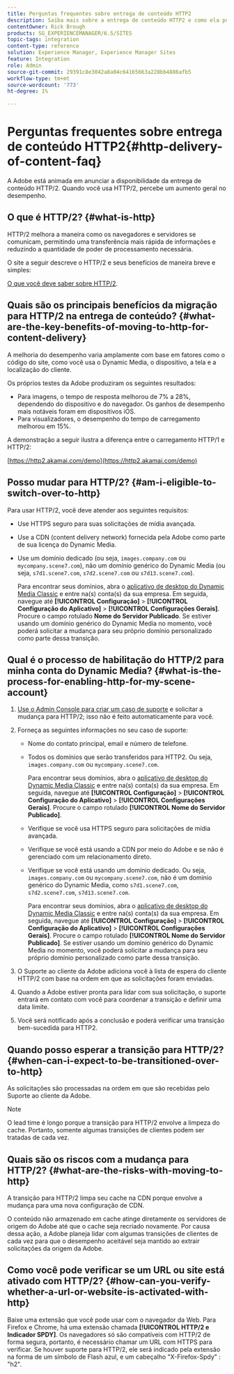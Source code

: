 ```yaml
---
title: Perguntas frequentes sobre entrega de conteúdo HTTP2
description: Saiba mais sobre a entrega de conteúdo HTTP2 e como ela pode aumentar o desempenho geral do seu conteúdo da Web.
contentOwner: Rick Brough
products: SG_EXPERIENCEMANAGER/6.5/SITES
topic-tags: integration
content-type: reference
solution: Experience Manager, Experience Manager Sites
feature: Integration
role: Admin
source-git-commit: 29391c8e3042a8a04c64165663a228bb4886afb5
workflow-type: tm+mt
source-wordcount: '773'
ht-degree: 1%

---
```


# Perguntas frequentes sobre entrega de conteúdo HTTP2{#http-delivery-of-content-faq}

A Adobe está animada em anunciar a disponibilidade da entrega de conteúdo HTTP/2. Quando você usa HTTP/2, percebe um aumento geral no desempenho.

## O que é HTTP/2? {#what-is-http}

HTTP/2 melhora a maneira como os navegadores e servidores se comunicam, permitindo uma transferência mais rápida de informações e reduzindo a quantidade de poder de processamento necessária.

O site a seguir descreve o HTTP/2 e seus benefícios de maneira breve e simples:

[O que você deve saber sobre HTTP/2](https://www.engadget.com/2015-02-24-what-you-need-to-know-about-http-2.html).

## Quais são os principais benefícios da migração para HTTP/2 na entrega de conteúdo? {#what-are-the-key-benefits-of-moving-to-http-for-content-delivery}

A melhoria do desempenho varia amplamente com base em fatores como o código do site, como você usa o Dynamic Media, o dispositivo, a tela e a localização do cliente.

Os próprios testes da Adobe produziram os seguintes resultados:

* Para imagens, o tempo de resposta melhorou de 7% a 28%, dependendo do dispositivo e do navegador. Os ganhos de desempenho mais notáveis foram em dispositivos iOS.
* Para visualizadores, o desempenho do tempo de carregamento melhorou em 15%.

A demonstração a seguir ilustra a diferença entre o carregamento HTTP/1 e HTTP/2:

[https://http2.akamai.com/demo](https://http2.akamai.com/demo)

## Posso mudar para HTTP/2? {#am-i-eligible-to-switch-over-to-http}

Para usar HTTP/2, você deve atender aos seguintes requisitos:

* Use HTTPS seguro para suas solicitações de mídia avançada.
* Use a CDN (content delivery network) fornecida pela Adobe como parte de sua licença do Dynamic Media.
* Use um domínio dedicado (ou seja, `images.company.com` ou `mycompany.scene7.com`), não um domínio genérico do Dynamic Media (ou seja, `s7d1.scene7.com`, `s7d2.scene7.com` ou `s7d13.scene7.com`).

  Para encontrar seus domínios, abra o [aplicativo de desktop do Dynamic Media Classic](https://experienceleague.adobe.com/docs/dynamic-media-classic/using/getting-started/signing-out.html#getting-started) e entre na(s) conta(s) da sua empresa. Em seguida, navegue até **[!UICONTROL Configuração]** > **[!UICONTROL Configuração do Aplicativo]** > **[!UICONTROL Configurações Gerais]**. Procure o campo rotulado **Nome do Servidor Publicado**. Se estiver usando um domínio genérico do Dynamic Media no momento, você poderá solicitar a mudança para seu próprio domínio personalizado como parte dessa transição.

## Qual é o processo de habilitação do HTTP/2 para minha conta do Dynamic Media? {#what-is-the-process-for-enabling-http-for-my-scene-account}

1. [Use o Admin Console para criar um caso de suporte](https://helpx.adobe.com/br/enterprise/using/support-for-experience-cloud.html) e solicitar a mudança para HTTP/2; isso não é feito automaticamente para você.
1. Forneça as seguintes informações no seu caso de suporte:

   * Nome do contato principal, email e número de telefone.
   * Todos os domínios que serão transferidos para HTTP2. Ou seja, `images.company.com` ou `mycompany.scene7.com`.

     Para encontrar seus domínios, abra o [aplicativo de desktop do Dynamic Media Classic](https://experienceleague.adobe.com/docs/dynamic-media-classic/using/getting-started/signing-out.html#getting-started) e entre na(s) conta(s) da sua empresa. Em seguida, navegue até **[!UICONTROL Configuração]** > **[!UICONTROL Configuração do Aplicativo]** > **[!UICONTROL Configurações Gerais]**. Procure o campo rotulado **[!UICONTROL Nome do Servidor Publicado]**.

   * Verifique se você usa HTTPS seguro para solicitações de mídia avançada.
   * Verifique se você está usando a CDN por meio do Adobe e se não é gerenciado com um relacionamento direto.
   * Verifique se você está usando um domínio dedicado. Ou seja, `images.company.com` ou `mycompany.scene7.com`, não é um domínio genérico do Dynamic Media, como `s7d1.scene7.com`, `s7d2.scene7.com`, `s7d13.scene7.com`.

     Para encontrar seus domínios, abra o [aplicativo de desktop do Dynamic Media Classic](https://experienceleague.adobe.com/docs/dynamic-media-classic/using/getting-started/signing-out.html#getting-started) e entre na(s) conta(s) da sua empresa. Em seguida, navegue até **[!UICONTROL Configuração]** > **[!UICONTROL Configuração do Aplicativo]** > **[!UICONTROL Configurações Gerais]**. Procure o campo rotulado **[!UICONTROL Nome do Servidor Publicado]**. Se estiver usando um domínio genérico do Dynamic Media no momento, você poderá solicitar a mudança para seu próprio domínio personalizado como parte dessa transição.

1. O Suporte ao cliente da Adobe adiciona você à lista de espera do cliente HTTP/2 com base na ordem em que as solicitações foram enviadas.
1. Quando a Adobe estiver pronta para lidar com sua solicitação, o suporte entrará em contato com você para coordenar a transição e definir uma data limite.
1. Você será notificado após a conclusão e poderá verificar uma transição bem-sucedida para HTTP2.

## Quando posso esperar a transição para HTTP/2? {#when-can-i-expect-to-be-transitioned-over-to-http}

As solicitações são processadas na ordem em que são recebidas pelo Suporte ao cliente da Adobe.

>[!NOTE]
>
>O lead time é longo porque a transição para HTTP/2 envolve a limpeza do cache. Portanto, somente algumas transições de clientes podem ser tratadas de cada vez.

## Quais são os riscos com a mudança para HTTP/2? {#what-are-the-risks-with-moving-to-http}

A transição para HTTP/2 limpa seu cache na CDN porque envolve a mudança para uma nova configuração de CDN.

O conteúdo não armazenado em cache atinge diretamente os servidores de origem do Adobe até que o cache seja recriado novamente. Por causa dessa ação, a Adobe planeja lidar com algumas transições de clientes de cada vez para que o desempenho aceitável seja mantido ao extrair solicitações da origem da Adobe.

## Como você pode verificar se um URL ou site está ativado com HTTP/2? {#how-can-you-verify-whether-a-url-or-website-is-activated-with-http}

Baixe uma extensão que você pode usar com o navegador da Web. Para Firefox e Chrome, há uma extensão chamada **[!UICONTROL HTTP/2 e Indicador SPDY]**. Os navegadores só são compatíveis com HTTP/2 de forma segura, portanto, é necessário chamar um URL com HTTPS para verificar. Se houver suporte para HTTP/2, ele será indicado pela extensão na forma de um símbolo de Flash azul, e um cabeçalho &quot;X-Firefox-Spdy&quot; : &quot;h2&quot;.

